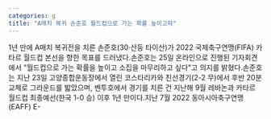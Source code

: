 ```yaml
---
categories: g
title: "A매치 복귀 손준호 월드컵으로 가는 확률 높이고파"
---
```

1년 만에 A매치 복귀전을 치른 손준호(30·산둥 타이산)가 2022 국제축구연맹(FIFA) 카타르 월드컵 본선을 향한 목표를 드러냈다.손준호는 25일 온라인으로 진행된 기자회견에서 "월드컵으로 가는 확률을 높이고 소집을 마무리하고 싶다"고 의지를 밝혔다.손준호는 지난 23일 고양종합운동장에서 열린 코스타리카와 친선경기(2-2 무)에서 후반 20분 교체로 그라운드를 밟았으며, 벤투호에서 경기를 치른 건 지난해 9월 레바논과 카타르 월드컵 최종예선(한국 1-0 승) 이후 1년 만이다.지난 7월 2022 동아시아축구연맹(EAFF) E-